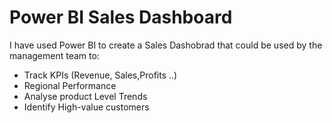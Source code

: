 # Power BI Sales Dashboard 
                                                
I have used Power BI to create a Sales Dashobrad that could be used by the management team to:
 - Track KPIs (Revenue, Sales,Profits ..)
 - Regional Performance
 - Analyse product Level Trends
 - Identify High-value customers


   

